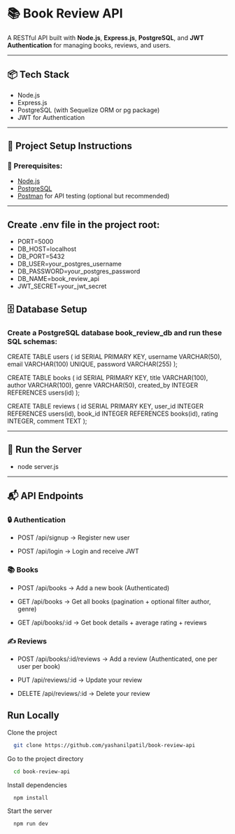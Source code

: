 # 📚 Book Review API

A RESTful API built with **Node.js**, **Express.js**, **PostgreSQL**, and **JWT Authentication** for managing books, reviews, and users.

---

## 📦 Tech Stack

- Node.js  
- Express.js  
- PostgreSQL (with Sequelize ORM or pg package)  
- JWT for Authentication  

---

## 🚀 Project Setup Instructions

### 📌 Prerequisites:
- [Node.js](https://nodejs.org/)
- [PostgreSQL](https://www.postgresql.org/)
- [Postman](https://www.postman.com/) for API testing (optional but recommended)

---

## Create  .env file in the project root:

- PORT=5000
- DB_HOST=localhost
- DB_PORT=5432
- DB_USER=your_postgres_username
- DB_PASSWORD=your_postgres_password
- DB_NAME=book_review_api
- JWT_SECRET=your_jwt_secret

## 🗄️ Database Setup
### Create a PostgreSQL database book_review_db and run these SQL schemas:

 CREATE TABLE users (
  id SERIAL PRIMARY KEY,
  username VARCHAR(50),
  email VARCHAR(100) UNIQUE,
  password VARCHAR(255)
);

 CREATE TABLE books (
  id SERIAL PRIMARY KEY,
  title VARCHAR(100),
  author VARCHAR(100),
  genre VARCHAR(50),
  created_by INTEGER REFERENCES users(id)
);

 CREATE TABLE reviews (
  id SERIAL PRIMARY KEY,
  user_id INTEGER REFERENCES users(id),
  book_id INTEGER REFERENCES books(id),
  rating INTEGER,
  comment TEXT
);

---

## 🚀 Run the Server

- node server.js

---

## 📬 API Endpoints

### 🔒 Authentication
- POST /api/signup → Register new user

- POST /api/login → Login and receive JWT

### 📚 Books
- POST /api/books → Add a new book (Authenticated)

- GET /api/books → Get all books (pagination + optional filter author, genre)

- GET /api/books/:id → Get book details + average rating + reviews

### ✍️ Reviews
- POST /api/books/:id/reviews → Add a review (Authenticated, one per user per book)

- PUT /api/reviews/:id → Update your review

- DELETE /api/reviews/:id → Delete your review



## Run Locally

Clone the project

```bash
  git clone https://github.com/yashanilpatil/book-review-api
```

Go to the project directory

```bash
  cd book-review-api
```

Install dependencies

```bash
  npm install
```

Start the server

```bash
  npm run dev
```

